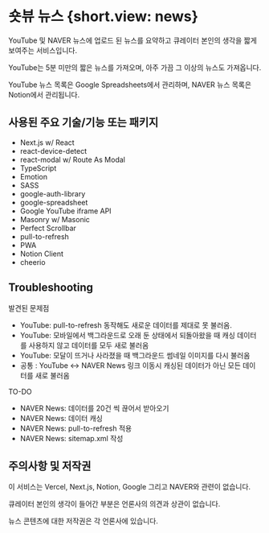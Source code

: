 # 숏뷰 뉴스 {short.view: news}

YouTube 및 NAVER 뉴스에 업로드 된 뉴스를 요약하고 큐레이터 본인의 생각을 짧게 보여주는 서비스입니다.

YouTube는 5분 미만의 짧은 뉴스를 가져오며, 아주 가끔 그 이상의 뉴스도 가져옵니다.

YouTube 뉴스 목록은 Google Spreadsheets에서 관리하며, NAVER 뉴스 목록은 Notion에서 관리됩니다.

## 사용된 주요 기술/기능 또는 패키지

- Next.js w/ React
- react-device-detect
- react-modal w/ Route As Modal
- TypeScript
- Emotion
- SASS
- google-auth-library
- google-spreadsheet
- Google YouTube iframe API
- Masonry w/ Masonic
- Perfect Scrollbar
- pull-to-refresh
- PWA
- Notion Client
- cheerio

## Troubleshooting

발견된 문제점

- YouTube: pull-to-refresh 동작해도 새로운 데이터를 제대로 못 불러옴.
- YouTube: 모바일에서 백그라운드로 오래 둔 상태에서 되돌아왔을 때 캐싱 데이터를 사용하지 않고 데이터를 모두 새로 불러옴
- YouTube: 모달이 뜨거나 사라졌을 때 백그라운드 썸네일 이미지를 다시 불러옴
- 공통 : YouTube <-> NAVER News 링크 이동시 캐싱된 데이터가 아닌 모든 데이터를 새로 불러옴

TO-DO

- NAVER News: 데이터를 20건 씩 끊어서 받아오기
- NAVER News: 데이터 캐싱
- NAVER News: pull-to-refresh 적용
- NAVER News: sitemap.xml 작성

## 주의사항 및 저작권

이 서비스는 Vercel, Next.js, Notion, Google 그리고 NAVER와 관련이 없습니다.

큐레이터 본인의 생각이 들어간 부분은 언론사의 의견과 상관이 없습니다.

뉴스 콘텐츠에 대한 저작권은 각 언론사에 있습니다.
